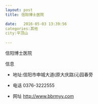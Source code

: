 ```yaml
--- 
layout: post 
title: 信阳博士医院

date:   2016-05-03 13:39:56 
categories:其他  
city:平顶山
  
--- 
```

   
信阳博士医院

信息
 - 地址:信阳市申城大道(原大庆路)沁园春旁

 - 电话 0376-3222555

 - 网址 http://www.bbrmyy.com


